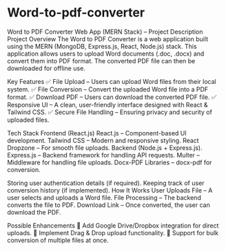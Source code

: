# Word-to-pdf-converter
Word to PDF Converter Web App (MERN Stack) – Project Description
Project Overview
The Word to PDF Converter is a web application built using the MERN (MongoDB, Express.js, React, Node.js) stack. This application allows users to upload Word documents (.doc, .docx) and convert them into PDF format. The converted PDF file can then be downloaded for offline use.

Key Features
✅ File Upload – Users can upload Word files from their local system.
✅ File Conversion – Convert the uploaded Word file into a PDF format.
✅ Download PDF – Users can download the converted PDF file.
✅ Responsive UI – A clean, user-friendly interface designed with React & Tailwind CSS.
✅ Secure File Handling – Ensuring privacy and security of uploaded files.

Tech Stack
Frontend (React.js)
React.js – Component-based UI development.
Tailwind CSS – Modern and responsive styling.
React Dropzone – For smooth file uploads.
Backend (Node.js + Express.js).
Express.js – Backend framework for handling API requests.
Multer – Middleware for handling file uploads.
Docx-PDF Libraries – docx-pdf for conversion.

Storing user authentication details (if required).
Keeping track of user conversion history (if implemented).
How It Works
User Uploads File – A user selects and uploads a Word file.
File Processing – The backend converts the file to PDF.
Download Link – Once converted, the user can download the PDF.


Possible Enhancements
🔹 Add Google Drive/Dropbox integration for direct uploads.
🔹 Implement Drag & Drop upload functionality.
🔹 Support for bulk conversion of multiple files at once.
